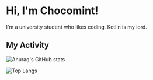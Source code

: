 # Hi, I'm Chocomint!

I'm a university student who likes coding. Kotlin is my lord.<br>

## My Activity

![Anurag's GitHub stats](https://github-readme-stats.vercel.app/api?username=ChocomintTW&show_icons=true)

![Top Langs](https://github-readme-stats.vercel.app/api/top-langs/?username=ChocomintTW&exclude_repo=ChocomintWebPage,MathUtils-Javadoc&hide=QMake,SCSS,Less,CSS,PureBasic,HTML)
<?-- &layout=compact -->
